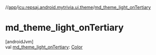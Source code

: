 //[app](../../index.md)/[icu.repsaj.android.mytrivia.ui.theme](index.md)/[md_theme_light_onTertiary](md_theme_light_on-tertiary.md)

# md_theme_light_onTertiary

[androidJvm]\
val [md_theme_light_onTertiary](md_theme_light_on-tertiary.md): [Color](https://developer.android.com/reference/kotlin/androidx/compose/ui/graphics/Color.html)
